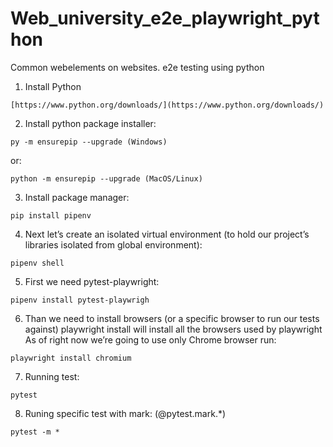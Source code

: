 # Web_university_e2e_playwright_python
Common webelements on websites. e2e testing using python

1.  Install Python
```
[https://www.python.org/downloads/](https://www.python.org/downloads/)
```
2. Install python package installer:
```
py -m ensurepip --upgrade (Windows)
```
or:
```
python -m ensurepip --upgrade (MacOS/Linux)
```
3. Install package manager:
```
pip install pipenv
```
4. Next let’s create an isolated virtual environment (to hold our project’s libraries
isolated from global environment):
```
pipenv shell
```
5. First we need pytest-playwright:
```
pipenv install pytest-playwrigh
````
6. Than we need to install browsers (or a specific browser to run our tests against)
playwright install will install all the browsers used by playwright
As of right now we’re going to use only Chrome browser run:
```
playwright install chromium
```
7. Running test:
```
pytest
```
8. Runing specific test with mark:  (@pytest.mark.*)
```
pytest -m *
```

